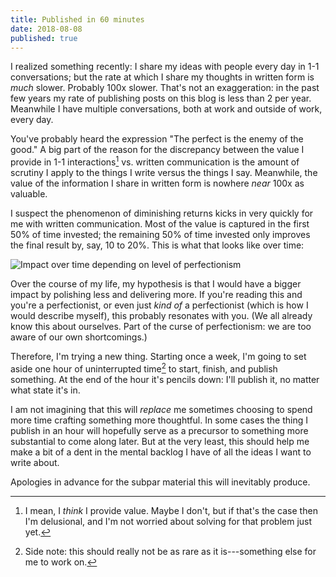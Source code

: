```yaml
---
title: Published in 60 minutes
date: 2018-08-08
published: true
---
```


I realized something recently: I share my ideas with people every day in 1-1
conversations; but the rate at which I share my thoughts in written form is
_much_ slower. Probably 100x slower. That's not an exaggeration: in the past few
years my rate of publishing posts on this blog is less than 2 per year.
Meanwhile I have multiple conversations, both at work and outside of work, every
day.

You've probably heard the expression "The perfect is the enemy of the good." A
big part of the reason for the discrepancy between the value I provide in 1-1
interactions[^value-i-provide] vs. written communication is the amount of
scrutiny I apply to the things I write versus the things I say. Meanwhile, the
value of the information I share in written form is nowhere *near* 100x as
valuable.

I suspect the phenomenon of diminishing returns kicks in very quickly for me
with written communication. Most of the value is captured in the first 50% of
time invested; the remaining 50% of time invested only improves the final result
by, say, 10 to 20%. This is what that looks like over time:

![Impact over time depending on level of perfectionism](/images/perfectionism-over-time.png)

Over the course of my life, my hypothesis is that I would have a bigger impact
by polishing less and delivering more. If you're reading this and you're a
perfectionist, or even just _kind of_ a perfectionist (which is how I would
describe myself), this probably resonates with you. (We all already know this
about ourselves. Part of the curse of perfectionism: we are too aware of our own
shortcomings.)

Therefore, I'm trying a new thing. Starting once a week, I'm going to set aside
one hour of uninterrupted time[^uninterrupted-time] to start, finish, and
publish something. At the end of the hour it's pencils down: I'll publish it, no
matter what state it's in.

I am not imagining that this will _replace_ me sometimes choosing to spend more
time crafting something more thoughtful. In some cases the thing I publish in an
hour will hopefully serve as a precursor to something more substantial to come
along later. But at the very least, this should help me make a bit of a dent in
the mental backlog I have of all the ideas I want to write about.

Apologies in advance for the subpar material this will inevitably produce.

[^value-i-provide]: I mean, I _think_ I provide value. Maybe I don't, but if that's the case then I'm delusional, and I'm not worried about solving for that problem just yet.

[^uninterrupted-time]: Side note: this should really not be as rare as it is---something else for me to work on.
